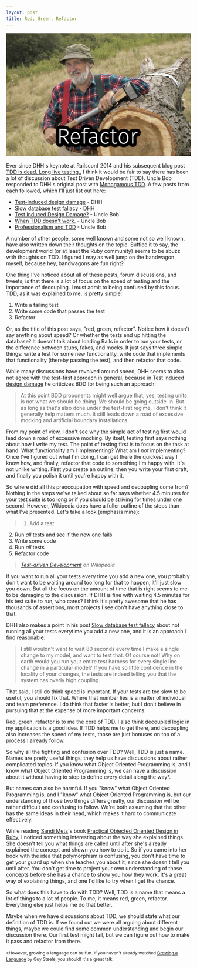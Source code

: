 ```yaml
---
layout: post
title: Red, Green, Refactor
---
```


![Red, Green, Refactor](/images/posts/red-green-refactor.jpg)

Ever since DHH's keynote at Railsconf 2014 and his subsequent blog post [TDD is dead. Long live testing.](http://david.heinemeierhansson.com/2014/tdd-is-dead-long-live-testing.html), I think it would be fair to say there has been a lot of discussion about Test Driven Development (TDD). Uncle Bob responded to DHH's original post with [Monogamous TDD](http://blog.8thlight.com/uncle-bob/2014/04/25/MonogamousTDD.html). A few posts from each followed, which I'll just list out here:

- [Test-induced design damage](http://david.heinemeierhansson.com/2014/test-induced-design-damage.html) - DHH
- [Slow database test fallacy](http://david.heinemeierhansson.com/2014/slow-database-test-fallacy.html) - DHH
- [Test Induced Design Damage?](http://blog.8thlight.com/uncle-bob/2014/05/01/Design-Damage.html) - Uncle Bob
- [When TDD doesn't work.](http://blog.8thlight.com/uncle-bob/2014/04/30/When-tdd-does-not-work.html) - Uncle Bob
- [Professionalism and TDD](http://blog.8thlight.com/uncle-bob/2014/05/02/ProfessionalismAndTDD.html) - Uncle Bob

A number of other people, some well known and some not so well known, have also written down their thoughts on the topic. Suffice it to say, the development world (or at least the Ruby community) seems to be abuzz with thoughts on TDD. I figured I may as well jump on the bandwagon myself, because hey, bandwagons are fun right?

One thing I've noticed about all of these posts, forum discussions, and tweets, is that there is a lot of focus on the speed of testing and the importance of decoupling. I must admit to being confused by this focus. TDD, as it was explained to me, is pretty simple:

1. <span>Write a failing test</span>
2. <span>Write some code that passes the test</span>
3. <span>Refactor</span>

Or, as the title of this post says, "red, green, refactor". Notice how it doesn't say anything about speed? Or whether the tests end up hitting the database? It doesn't talk about loading Rails in order to run your tests, or the difference between stubs, fakes, and mocks. It just says three simple things: write a test for some new functionality, write code that implements that functionality (thereby passing the test), and then refactor that code.

While many discussions have revolved around speed, DHH seems to also not agree with the test-first approach in general, because in [Test induced design damage](http://david.heinemeierhansson.com/2014/test-induced-design-damage.html) he criticizes BDD for being such an approach:

> At this point BDD proponents might well argue that, yes, testing units is not what we should be doing. We should be going outside-in. But as long as that's also done under the test-first regime, I don't think it generally help matters much. It still leads down a road of excessive mocking and artificial boundary installations.

From my point of view, I don't see why the simple act of testing first would lead down a road of excessive mocking. By itself, testing first says nothing about how I write my test. The point of testing first is to focus on the task at hand. What functionality am I implementing? What am I *not* implementing? Once I've figured out what I'm doing, I can get there the quickest way I know how, and finally, refactor that code to something I'm happy with. It's not unlike writing. First you create an outline, then you write your first draft, and finally you polish it until you're happy with it.

So where did all this preoccupation with speed and decoupling come from? Nothing in the steps we've talked about so far says whether 4.5 minutes for your test suite is too long or if you should be striving for times under one second. However, Wikipedia does have a fuller outline of the steps than what I've presented. Let's take a look (emphasis mine):

> 1. <span>Add a test</span>
2. <span>Run *all* tests and see if the new one fails</span>
3. <span>Write some code</span>
4. <span>Run *all* tests</span>
5. <span>Refactor code</span>

> <cite>[Test-driven Development](http://en.wikipedia.org/wiki/Test-driven_development) on Wikipedia</cite>

If you want to run all your tests every time you add a new one, you probably don't want to be waiting around too long for that to happen, it'll just slow you down. But all the focus on the amount of time that is right seems to me to be damaging to the discussion. If DHH is fine with waiting 4.5 minutes for his test suite to run, who cares? I think it's pretty awesome that he has thousands of assertions, most projects I see don't have anything close to that.

DHH also makes a point in his post [Slow database test fallacy](http://david.heinemeierhansson.com/2014/slow-database-test-fallacy.html) about not running all your tests everytime you add a new one, and it is an approach I find reasonable:

> I still wouldn't want to wait 80 seconds every time I make a single change to my model, and want to test that. Of course not! Why on earth would you run your entire test harness for every single line change in a particular model? If you have so little confidence in the locality of your changes, the tests are indeed telling you that the system has overly high coupling.

That said, I still do think speed is important. If your tests are too slow to be useful, you should fix that. Where that number lies is a matter of individual and team preference. I do think that faster is better, but I don't believe in pursuing that at the expense of more important concerns.

Red, green, refactor is to me the core of TDD. I also think decoupled logic in my application is a good idea. If TDD helps me to get there, and decoupling also increases the speed of my tests, those are just bonuses on top of a process I already follow.

So why all the fighting and confusion over TDD? Well, TDD is just a name. Names are pretty useful things, they help us have discussions about rather complicated topics. If you know what Object Oriented Programming is, and I know what Object Oriented Programming is, we can have a discussion about it without having to stop to define every detail along the way*.

But names can also be harmful. If you "know" what Object Oriented Programming is, and I "know" what Object Oriented Programming is, but our understanding of those two things differs greatly, our discussion will be rather difficult and confusing to follow. We're both assuming that the other has the same ideas in their head, which makes it hard to communicate effectively.

While reading [Sandi Metz](http://www.sandimetz.com/)'s book [Practical Objected Oriented Design in Ruby](http://www.sandimetz.com/poodr/), I noticed something interesting about the way she explained things. She doesn't tell you what things are called until after she's already explained the concept and shown you how to do it. So if you came into her book with the idea that polymorphism is confusing, you don't have time to get your guard up when she teaches you about it, since she doesn't tell you until after. You don't get time to project your own understanding of those concepts before she has a chance to show you how they work. It's a great way of explaining things, and one I'd like to try when I get the chance.

So what does this have to do with TDD? Well, TDD is a name that means a lot of things to a lot of people. To me, it means red, green, refactor. Everything else just helps me do that better.

Maybe when we have discussions about TDD, we should state what our definition of TDD is. If we found out we were all arguing about different things, maybe we could find some common understanding and begin our discussion there. Our first test might fail, but we can figure out how to make it pass and refactor from there.

<small>*However, growing a language can be fun. If you haven't already watched [Growing a Language](https://www.youtube.com/watch?v=_ahvzDzKdB0) by Guy Steele, you should! It's a great talk.</small>

